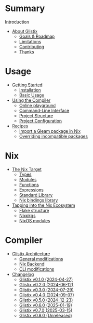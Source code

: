 # Summary

[Introduction](README.md)

- [About Glistix](./about/README.md)
    - [Goals & Roadmap](./about/goals-roadmap.md)
    - [Limitations](./about/limitations.md)
    - [Contributing](./about/contributing.md)
    - [Thanks](./about/thanks.md)

# Usage

- [Getting Started](./getting-started/README.md)
    - [Installation](./getting-started/installation.md)
    - [Basic Usage](./getting-started/basic-usage.md)
- [Using the Compiler](./using-compiler/README.md)
    - [Online playground](./using-compiler/online-playground.md)
    - [Command-Line Interface](./using-compiler/command-line-interface.md)
    - [Project Structure](./using-compiler/project-structure.md)
    - [Project Configuration](./using-compiler/project-configuration.md)
- [Recipes](./recipes/README.md)
    - [Import a Gleam package in Nix](./recipes/import-in-nix.md)
    - [Overriding incompatible packages](./recipes/overriding-packages.md)

# Nix

- [The Nix Target](./nix/target/README.md)
    - [Types](./nix/target/types.md)
    - [Modules](./nix/target/modules.md)
    - [Functions](./nix/target/functions.md)
    - [Expressions]()
    - [Standard Library](./nix/target/stdlib.md)
    - [Nix bindings library](./nix/target/nix-lib.md)
- [Tapping into the Nix Ecosystem]()
    - [Flake structure]()
    - [Nixpkgs]()
    - [NixOS modules]()

# Compiler

- [Glistix Architecture](./compiler/architecture/README.md)
    - [General modifications](./compiler/architecture/general-modifications.md)
    - [Nix Backend](./compiler/architecture/nix-backend.md)
    - [CLI modifications](./compiler/architecture/cli-modifications.md)
- [Changelog](./compiler/changelog/README.md)
    - [Glistix v0.1.0 (2024-04-27)](./compiler/changelog/v0-1-0.md)
    - [Glistix v0.2.0 (2024-06-12)](./compiler/changelog/v0-2-0.md)
    - [Glistix v0.3.0 (2024-07-29)](./compiler/changelog/v0-3-0.md)
    - [Glistix v0.4.0 (2024-09-07)](./compiler/changelog/v0-4-0.md)
    - [Glistix v0.5.0 (2024-12-23)](./compiler/changelog/v0-5-0.md)
    - [Glistix v0.6.0 (2025-01-19)](./compiler/changelog/v0-6-0.md)
    - [Glistix v0.7.0 (2025-03-15)](./compiler/changelog/v0-7-0.md)
    - [Glistix v0.8.0 (Unreleased)](./compiler/changelog/v0-8-0.md)
